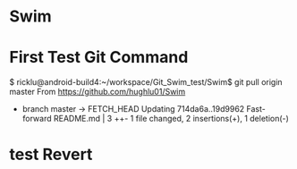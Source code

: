 # Swim
# First Test Git Command
$ ricklu@android-build4:~/workspace/Git_Swim_test/Swim$ git pull origin master
From https://github.com/hughlu01/Swim
 * branch            master     -> FETCH_HEAD
Updating 714da6a..19d9962
Fast-forward
 README.md | 3 ++-
 1 file changed, 2 insertions(+), 1 deletion(-)
# test Revert 
